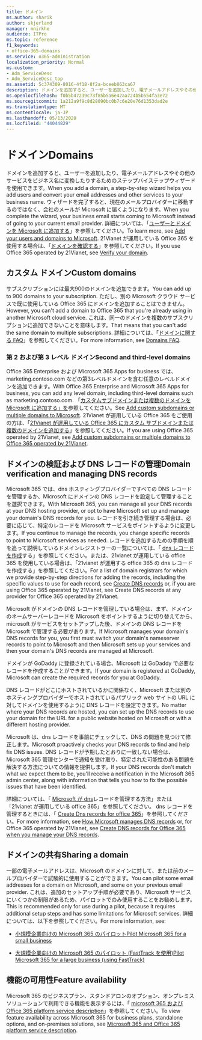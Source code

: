 ```yaml
---
title: ドメイン
ms.author: sharik
author: skjerland
manager: mnirkhe
audience: ITPro
ms.topic: reference
f1_keywords:
- office-365-domains
ms.service: o365-administration
localization_priority: Normal
ms.custom:
- Adm_ServiceDesc
- Adm_ServiceDesc_top
ms.assetid: 5c374309-8016-4f18-8f2a-bceeb863ca67
description: ドメインを追加すると、ユーザーを追加したり、電子メールアドレスやその他のサービスをビジネス名に変換したりするためのステップバイステップウィザードを使用できます。 ウィザードを完了すると、現在のメールプロバイダーに移動するのではなく、会社のメールが Microsoft に届くようになります。 詳細については、「ユーザーとドメインを Microsoft に追加する」を参照してください。 21Vianet が運用している Office 365 を使用する場合は、「ドメインを確認する」を参照してください。
ms.openlocfilehash: f0b5b47239c73f85b5a6e42aa724b5b554fa3e72
ms.sourcegitcommit: 1a212a9f9c8d28090bc0b7c6e20e76d1353dad2e
ms.translationtype: MT
ms.contentlocale: ja-JP
ms.lasthandoff: 05/13/2020
ms.locfileid: "44044829"
---
```

# <a name="domains"></a><span data-ttu-id="00842-106">ドメイン</span><span class="sxs-lookup"><span data-stu-id="00842-106">Domains</span></span>

<span data-ttu-id="00842-107">ドメインを追加すると、ユーザーを追加したり、電子メールアドレスやその他のサービスをビジネス名に変換したりするためのステップバイステップウィザードを使用できます。</span><span class="sxs-lookup"><span data-stu-id="00842-107">When you add a domain, a step-by-step wizard helps you add users and convert your email addresses and other services to your business name.</span></span> <span data-ttu-id="00842-108">ウィザードを完了すると、現在のメールプロバイダーに移動するのではなく、会社のメールが Microsoft に届くようになります。</span><span class="sxs-lookup"><span data-stu-id="00842-108">When you complete the wizard, your business email starts coming to Microsoft instead of going to your current email provider.</span></span> <span data-ttu-id="00842-109">詳細については、「[ユーザーとドメインを Microsoft に追加する](https://support.office.com/article/6383f56d-3d09-4dcb-9b41-b5f5a5efd611)」を参照してください。</span><span class="sxs-lookup"><span data-stu-id="00842-109">To learn more, see [Add your users and domains to Microsoft](https://support.office.com/article/6383f56d-3d09-4dcb-9b41-b5f5a5efd611).</span></span> <span data-ttu-id="00842-110">21Vianet が運用している Office 365 を使用する場合は、「[ドメインを確認する](https://docs.microsoft.com/office365/admin/setup/add-domain)」を参照してください。</span><span class="sxs-lookup"><span data-stu-id="00842-110">If you use Office 365 operated by 21Vianet, see [Verify your domain](https://docs.microsoft.com/office365/admin/setup/add-domain).</span></span>
  
## <a name="custom-domains"></a><span data-ttu-id="00842-111">カスタム ドメイン</span><span class="sxs-lookup"><span data-stu-id="00842-111">Custom domains</span></span>

<span data-ttu-id="00842-112">サブスクリプションには最大900のドメインを追加できます。</span><span class="sxs-lookup"><span data-stu-id="00842-112">You can add up to 900 domains to your subscription.</span></span> <span data-ttu-id="00842-113">ただし、別の Microsoft クラウド サービスで既に使用している Office 365 にドメインを追加することはできません。</span><span class="sxs-lookup"><span data-stu-id="00842-113">However, you can't add a domain to Office 365 that you're already using in another Microsoft cloud service.</span></span> <span data-ttu-id="00842-114">これは、同一のドメインを複数のサブスクリプションに追加できないことを意味します。</span><span class="sxs-lookup"><span data-stu-id="00842-114">That means that you can't add the same domain to multiple subscriptions.</span></span> <span data-ttu-id="00842-115">詳細については、「[ドメインに関する FAQ](https://support.office.com/article/Domains-FAQ-1272bad0-4bd4-4796-8005-67d6fb3afc5a)」を参照してください。</span><span class="sxs-lookup"><span data-stu-id="00842-115">For more information, see [Domains FAQ](https://support.office.com/article/Domains-FAQ-1272bad0-4bd4-4796-8005-67d6fb3afc5a).</span></span>
  
### <a name="second-and-third-level-domains"></a><span data-ttu-id="00842-116">第 2 および第 3 レベル ドメイン</span><span class="sxs-lookup"><span data-stu-id="00842-116">Second and third-level domains</span></span>

<span data-ttu-id="00842-117">Office 365 Enterprise および Microsoft 365 Apps for business では、marketing.contoso.com などの第3レベルドメインを含む任意のレベルドメインを追加できます。</span><span class="sxs-lookup"><span data-stu-id="00842-117">With Office 365 Enterprise and Microsoft 365 Apps for business, you can add any level domain, including third-level domains such as marketing.contoso.com.</span></span> <span data-ttu-id="00842-118">「[カスタムサブドメインまたは複数のドメインを Microsoft に追加する」を](https://docs.microsoft.com/office365/admin/setup/domains-faq)参照してください。</span><span class="sxs-lookup"><span data-stu-id="00842-118">See [Add custom subdomains or multiple domains to Microsoft](https://docs.microsoft.com/office365/admin/setup/domains-faq).</span></span> <span data-ttu-id="00842-119">21Vianet が運用している Office 365 をご使用の方は、「[21Vianet が運用している Office 365 にカスタム サブドメインまたは複数のドメインを追加する](https://docs.microsoft.com/office365/admin/setup/domains-faq)」を参照してください。</span><span class="sxs-lookup"><span data-stu-id="00842-119">If you are using Office 365 operated by 21Vianet, see [Add custom subdomains or multiple domains to Office 365 operated by 21Vianet](https://docs.microsoft.com/office365/admin/setup/domains-faq).</span></span>
  
## <a name="domain-verification-and-managing-dns-records"></a><span data-ttu-id="00842-120">ドメインの検証および DNS レコードの管理</span><span class="sxs-lookup"><span data-stu-id="00842-120">Domain verification and managing DNS records</span></span>

<span data-ttu-id="00842-121">Microsoft 365 では、dns ホスティングプロバイダーですべての DNS レコードを管理するか、Microsoft にドメインの DNS レコードを設定して管理することを選択できます。</span><span class="sxs-lookup"><span data-stu-id="00842-121">With Microsoft 365, you can manage all your DNS records at your DNS hosting provider, or opt to have Microsoft set up and manage your domain's DNS records for you.</span></span> <span data-ttu-id="00842-122">レコードを引き続き管理する場合は、必要に応じて、特定のレコードを Microsoft サービスをポイントするように変更します。</span><span class="sxs-lookup"><span data-stu-id="00842-122">If you continue to manage the records, you change specific records to point to Microsoft services as needed.</span></span> <span data-ttu-id="00842-123">レコードを追加するための手順を順を追って説明しているドメインレジストラーの一覧については、「 [dns レコードを作成](https://docs.microsoft.com/office365/admin/get-help-with-domains/create-dns-records-at-any-dns-hosting-provider)する」を参照してください。または、21vianet が運用している office 365 を使用している場合は、「21vianet が運用する office 365 の dns レコードを作成する」を参照してください。</span><span class="sxs-lookup"><span data-stu-id="00842-123">For a list of domain registrars for which we provide step-by-step directions for adding the records, including the specific values to use for each record, see [Create DNS records](https://docs.microsoft.com/office365/admin/get-help-with-domains/create-dns-records-at-any-dns-hosting-provider) or, if you are using Office 365 operated by 21Vianet, see Create DNS records at any provider for Office 365 operated by 21Vianet.</span></span> 
  
<span data-ttu-id="00842-124">Microsoft がドメインの DNS レコードを管理している場合は、まず、ドメインのネームサーバーレコードを Microsoft をポイントするように切り替えてから、microsoft がサービスをセットアップした後、ドメインの DNS レコードを Microsoft で管理する必要があります。</span><span class="sxs-lookup"><span data-stu-id="00842-124">If Microsoft manages your domain's DNS records for you, you first must switch your domain's nameserver records to point to Microsoft and then Microsoft sets up your services and then your domain's DNS records are managed at Microsoft.</span></span>
  
<span data-ttu-id="00842-125">ドメインが GoDaddy に登録されている場合、Microsoft は GoDaddy で必要なレコードを作成することができます。</span><span class="sxs-lookup"><span data-stu-id="00842-125">If your domain is registered at GoDaddy, Microsoft can create the required records for you at GoDaddy.</span></span> 
  
<span data-ttu-id="00842-126">DNS レコードがどこにホストされているかに関係なく、Microsoft または別のホスティングプロバイダーでホストされているパブリック web サイトの URL に対してドメインを使用するように DNS レコードを設定できます。</span><span class="sxs-lookup"><span data-stu-id="00842-126">No matter where your DNS records are hosted, you can set up the DNS records to use your domain for the URL for a public website hosted on Microsoft or with a different hosting provider.</span></span> 
  
<span data-ttu-id="00842-127">Microsoft は、dns レコードを事前にチェックして、DNS の問題を見つけて修正します。</span><span class="sxs-lookup"><span data-stu-id="00842-127">Microsoft proactively checks your DNS records to find and help fix DNS issues.</span></span> <span data-ttu-id="00842-128">DNS レコードが予期したとおりに一致しない場合は、Microsoft 365 管理センターで通知を受け取り、特定された可能性のある問題を解決する方法についての情報を提供します。</span><span class="sxs-lookup"><span data-stu-id="00842-128">If your DNS records don't match what we expect them to be, you'll receive a notification in the Microsoft 365 admin center, along with information that tells you how to fix the possible issues that have been identified.</span></span>
  
<span data-ttu-id="00842-129">詳細については、「 [Microsoft が dns](https://docs.microsoft.com/office365/admin/setup/domains-faq)レコードを管理する方法」または「21vianet が運用している office 365」を参照してください。 dns レコードを管理するときには、「 [Create Dns records for office 365](https://docs.microsoft.com/office365/admin/services-in-china/create-dns-records-when-you-manage-your-dns-records)」を参照してください。</span><span class="sxs-lookup"><span data-stu-id="00842-129">For more information, see [How Microsoft manages DNS records](https://docs.microsoft.com/office365/admin/setup/domains-faq) or, for Office 365 operated by 21Vianet, see [Create DNS records for Office 365 when you manage your DNS records](https://docs.microsoft.com/office365/admin/services-in-china/create-dns-records-when-you-manage-your-dns-records).</span></span>
  
## <a name="sharing-a-domain"></a><span data-ttu-id="00842-130">ドメインの共有</span><span class="sxs-lookup"><span data-stu-id="00842-130">Sharing a domain</span></span>

<span data-ttu-id="00842-131">一部の電子メールアドレスは、Microsoft のドメインに対して、または前のメールプロバイダーで試験的に使用することができます。</span><span class="sxs-lookup"><span data-stu-id="00842-131">You can pilot some email addresses for a domain on Microsoft, and some on your previous email provider.</span></span> <span data-ttu-id="00842-132">これは、追加のセットアップ手順が必要であり、Microsoft サービスにいくつかの制限があるため、パイロットでのみ使用することをお勧めします。</span><span class="sxs-lookup"><span data-stu-id="00842-132">This is recommended only for use during a pilot, because it requires additional setup steps and has some limitations for Microsoft services.</span></span> <span data-ttu-id="00842-133">詳細については、以下を参照してください。</span><span class="sxs-lookup"><span data-stu-id="00842-133">For more information, see:</span></span>
  
- [<span data-ttu-id="00842-134">小規模企業向けの Microsoft 365 のパイロット</span><span class="sxs-lookup"><span data-stu-id="00842-134">Pilot Microsoft 365 for a small business</span></span>](https://support.office.com/article/39cee536-6a03-40cf-b9c1-f301bb6001d7)
    
- [<span data-ttu-id="00842-135">大規模企業向けの Microsoft 365 のパイロット (FastTrack を使用)</span><span class="sxs-lookup"><span data-stu-id="00842-135">Pilot Microsoft 365 for a large business (using FastTrack)</span></span>](https://fasttrack.office.com/onboard)
    
## <a name="feature-availability"></a><span data-ttu-id="00842-136">機能の可用性</span><span class="sxs-lookup"><span data-stu-id="00842-136">Feature availability</span></span>

<span data-ttu-id="00842-137">Microsoft 365 のビジネスプラン、スタンドアロンのオプション、オンプレミスソリューションで利用できる機能を表示するには、「 [microsoft 365 および Office 365 platform service description](office-365-platform-service-description.md)」を参照してください。</span><span class="sxs-lookup"><span data-stu-id="00842-137">To view feature availability across Microsoft 365 for business plans, standalone options, and on-premises solutions, see [Microsoft 365 and Office 365 platform service description](office-365-platform-service-description.md).</span></span>
  

